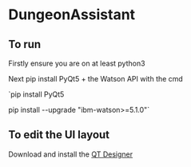 # DungeonAssistant
## To run
Firstly ensure you are on at least python3 

Next pip install PyQt5 + the Watson API with the cmd 

`pip install PyQt5

pip install --upgrade "ibm-watson>=5.1.0"`

## To edit the UI layout
Download and install the [QT Designer](https://build-system.fman.io/qt-designer-download) 
